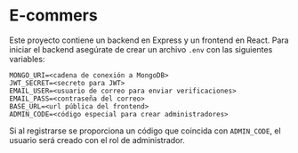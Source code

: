 # E-commers

Este proyecto contiene un backend en Express y un frontend en React. Para iniciar el backend asegúrate de crear un archivo `.env` con las siguientes variables:

```
MONGO_URI=<cadena de conexión a MongoDB>
JWT_SECRET=<secreto para JWT>
EMAIL_USER=<usuario de correo para enviar verificaciones>
EMAIL_PASS=<contraseña del correo>
BASE_URL=<url pública del frontend>
ADMIN_CODE=<código especial para crear administradores>
```

Si al registrarse se proporciona un código que coincida con `ADMIN_CODE`, el usuario será creado con el rol de administrador.

